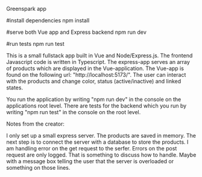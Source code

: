 Greenspark app

#install dependencies
npm install

#serve both Vue app and Express backend 
npm run dev

#run tests 
npm run test

This is a small fullstack app built in Vue and Node/Express.js. The frontend Javascript code is written in Typescript.  The express-app serves an 
array of products which are displayed in the Vue-application. The Vue-app is found on the following url: "http://localhost:5173/". The user can interact with the products and change color, status (active/inactive) and linked states. 

You run the application by writing "npm run dev" in the console on the applications root level. 
There are tests for the backend which you run by writing "npm run test" in the console on the root level. 

Notes from the creator:

I only set up a small express server. The products are saved in memory. The next step is to connect the server with a database to store the products. I am handling error on the get request to the serfer. Errors on the post request are only logged. That is something to discuss how to handle. Maybe with a message box telling the user that the server is overloaded or something on those lines. 





